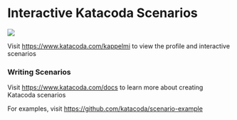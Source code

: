 # Interactive Katacoda Scenarios

[![](http://shields.katacoda.com/katacoda/kappelmi/count.svg)](https://www.katacoda.com/kappelmi "Get your profile on Katacoda.com")

Visit https://www.katacoda.com/kappelmi to view the profile and interactive scenarios

### Writing Scenarios
Visit https://www.katacoda.com/docs to learn more about creating Katacoda scenarios

For examples, visit https://github.com/katacoda/scenario-example
